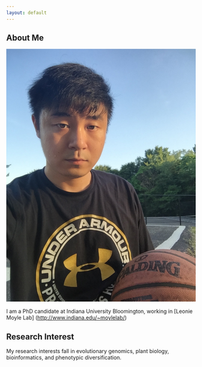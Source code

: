 ```yaml
---
layout: default
---
```


## About Me

<img class="profile-picture" src="images/Myself.jpg">

I am a PhD candidate at Indiana University Bloomington, working in [Leonie Moyle Lab] (http://www.indiana.edu/~moylelab/)

## Research Interest

My research interests fall in evolutionary genomics, plant biology, bioinformatics, and phenotypic diversification.
